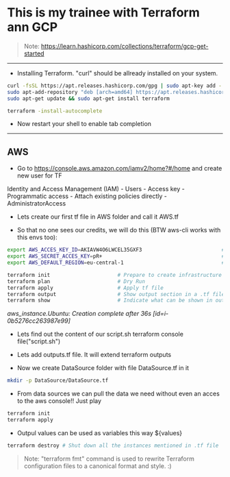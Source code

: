 # **This is my trainee with Terraform ann GCP**

> Note:  https://learn.hashicorp.com/collections/terraform/gcp-get-started
---
- Installing Terraform. "curl" should be allready installed on your system.
```sh
curl -fsSL https://apt.releases.hashicorp.com/gpg | sudo apt-key add -
sudo apt-add-repository "deb [arch=amd64] https://apt.releases.hashicorp.com $(lsb_release -cs) main"
sudo apt-get update && sudo apt-get install terraform

terraform -install-autocomplete
```
- Now restart your shell to enable tab completion
---
## AWS
- Go to https://console.aws.amazon.com/iamv2/home?#/home and create new user for TF  

Identity and Access Management (IAM) - Users - Access key - Programmatic access - Attach existing policies directly - AdministratorAccess

- Lets create our first tf file in AWS folder and call it AWS.tf

- So that no one sees our credits, we will do this (BTW aws-cli works with this envs too):
```bash
export AWS_ACCES_KEY_ID=AKIAVW4O6LWCEL35GXF3                          #  {your access_key}
export AWS_SECRET_ACCES_KEY=pR+                                       #  {your secret_key} *THIS ONE IS FAKE*
export AWS_DEFAULT_REGION=eu-central-1                                #  {your aws region}
```

```sh
terraform init                      # Prepare to create infrastructure
terraform plan                      # Dry Run
terraform apply                     # Apply tf file
terraform output                    # Show output section in a .tf file 
terraform show                      # Indicate what can be shown in output section
```
_aws_instance.Ubuntu: Creation complete after 36s [id=i-0b5276cc263987e99]_

- Lets find out the content of our script.sh
terraform console
file("script.sh")

- Lets add outputs.tf file. It will extend terraform outputs 
- Now we create DataSource folder with file DataSource.tf in it
 ```sh
 mkdir -p DataSource/DataSource.tf
 ```
- From data sources we can pull the data we need without even an acces to the aws console!! Just play   
```sh
terraform init
terraform apply
```
 - Outpul values can be used as variables this way ${values}



```sh
terraform destroy # Shut down all the instances mentioned in .tf file
```

> Note:  "terraform fmt" command is used to rewrite Terraform configuration files to a canonical format and style. :)